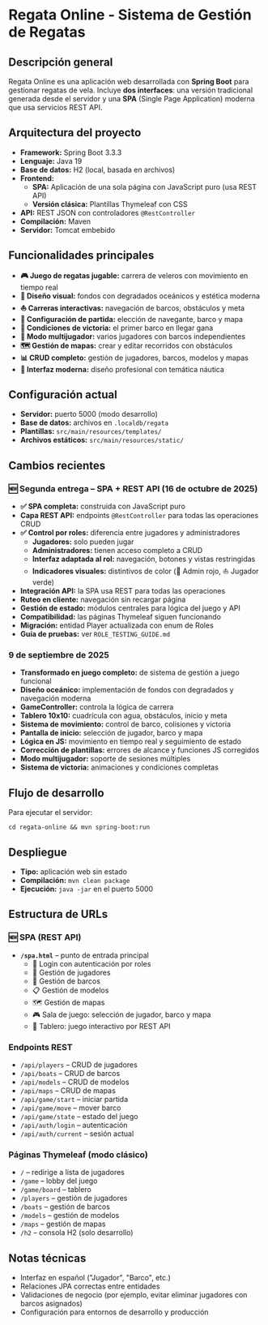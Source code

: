 # Regata Online - Sistema de Gestión de Regatas

## Descripción general
Regata Online es una aplicación web desarrollada con **Spring Boot** para gestionar regatas de vela. Incluye **dos interfaces**: una versión tradicional generada desde el servidor y una **SPA** (Single Page Application) moderna que usa servicios REST API.

## Arquitectura del proyecto
- **Framework:** Spring Boot 3.3.3  
- **Lenguaje:** Java 19  
- **Base de datos:** H2 (local, basada en archivos)  
- **Frontend:**  
  - **SPA:** Aplicación de una sola página con JavaScript puro (usa REST API)  
  - **Versión clásica:** Plantillas Thymeleaf con CSS  
- **API:** REST JSON con controladores `@RestController`  
- **Compilación:** Maven  
- **Servidor:** Tomcat embebido  

## Funcionalidades principales
- **🎮 Juego de regatas jugable:** carrera de veleros con movimiento en tiempo real  
- **🌊 Diseño visual:** fondos con degradados oceánicos y estética moderna  
- **⛵ Carreras interactivas:** navegación de barcos, obstáculos y meta  
- **🏁 Configuración de partida:** elección de navegante, barco y mapa  
- **🎯 Condiciones de victoria:** el primer barco en llegar gana  
- **👥 Modo multijugador:** varios jugadores con barcos independientes  
- **🗺️ Gestión de mapas:** crear y editar recorridos con obstáculos  
- **📊 CRUD completo:** gestión de jugadores, barcos, modelos y mapas  
- **🎨 Interfaz moderna:** diseño profesional con temática náutica  

## Configuración actual
- **Servidor:** puerto 5000 (modo desarrollo)  
- **Base de datos:** archivos en `.localdb/regata`  
- **Plantillas:** `src/main/resources/templates/`  
- **Archivos estáticos:** `src/main/resources/static/`  

## Cambios recientes

### 🆕 Segunda entrega – SPA + REST API (16 de octubre de 2025)
- **✅ SPA completa:** construida con JavaScript puro  
- **Capa REST API:** endpoints `@RestController` para todas las operaciones CRUD  
- **✅ Control por roles:** diferencia entre jugadores y administradores  
  - **Jugadores:** solo pueden jugar  
  - **Administradores:** tienen acceso completo a CRUD  
  - **Interfaz adaptada al rol:** navegación, botones y vistas restringidas  
  - **Indicadores visuales:** distintivos de color (👑 Admin rojo, ⛵ Jugador verde)  
- **Integración API:** la SPA usa REST para todas las operaciones  
- **Ruteo en cliente:** navegación sin recargar página  
- **Gestión de estado:** módulos centrales para lógica del juego y API  
- **Compatibilidad:** las páginas Thymeleaf siguen funcionando  
- **Migración:** entidad Player actualizada con enum de Roles  
- **Guía de pruebas:** ver `ROLE_TESTING_GUIDE.md`  

### 9 de septiembre de 2025
- **Transformado en juego completo:** de sistema de gestión a juego funcional  
- **Diseño oceánico:** implementación de fondos con degradados y navegación moderna  
- **GameController:** controla la lógica de carrera  
- **Tablero 10x10:** cuadrícula con agua, obstáculos, inicio y meta  
- **Sistema de movimiento:** control de barco, colisiones y victoria  
- **Pantalla de inicio:** selección de jugador, barco y mapa  
- **Lógica en JS:** movimiento en tiempo real y seguimiento de estado  
- **Corrección de plantillas:** errores de alcance y funciones JS corregidos  
- **Modo multijugador:** soporte de sesiones múltiples  
- **Sistema de victoria:** animaciones y condiciones completas  

## Flujo de desarrollo
Para ejecutar el servidor:
```
cd regata-online && mvn spring-boot:run
```

## Despliegue
- **Tipo:** aplicación web sin estado  
- **Compilación:** `mvn clean package`  
- **Ejecución:** `java -jar` en el puerto 5000  

## Estructura de URLs

### 🆕 SPA (REST API)
- **`/spa.html`** – punto de entrada principal  
  - 🔐 Login con autenticación por roles  
  - 👥 Gestión de jugadores  
  - 🚢 Gestión de barcos  
  - 📋 Gestión de modelos  
  - 🗺️ Gestión de mapas  
  - 🎮 Sala de juego: selección de jugador, barco y mapa  
  - 🏁 Tablero: juego interactivo por REST API  

### Endpoints REST
- `/api/players` – CRUD de jugadores  
- `/api/boats` – CRUD de barcos  
- `/api/models` – CRUD de modelos  
- `/api/maps` – CRUD de mapas  
- `/api/game/start` – iniciar partida  
- `/api/game/move` – mover barco  
- `/api/game/state` – estado del juego  
- `/api/auth/login` – autenticación  
- `/api/auth/current` – sesión actual  

### Páginas Thymeleaf (modo clásico)
- `/` – redirige a lista de jugadores  
- `/game` – lobby del juego  
- `/game/board` – tablero  
- `/players` – gestión de jugadores  
- `/boats` – gestión de barcos  
- `/models` – gestión de modelos  
- `/maps` – gestión de mapas  
- `/h2` – consola H2 (solo desarrollo)  

## Notas técnicas
- Interfaz en español ("Jugador", "Barco", etc.)  
- Relaciones JPA correctas entre entidades  
- Validaciones de negocio (por ejemplo, evitar eliminar jugadores con barcos asignados)  
- Configuración para entornos de desarrollo y producción  
